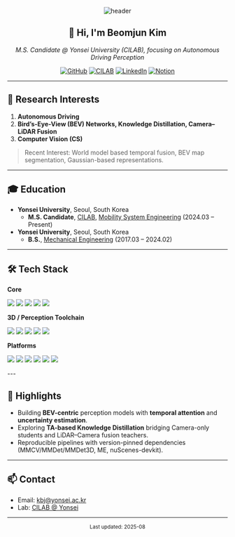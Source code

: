 <!-- Header -->
<p align="center">
  <img src="https://capsule-render.vercel.app/api?type=waving&color=auto&height=220&section=header&text=Beomjun%20Kim&fontSize=48&fontAlign=50&fontAlignY=35&animation=twinkling" alt="header"/>
</p>

<h2 align="center">👋 Hi, I'm Beomjun Kim</h2>
<p align="center">
  <em>M.S. Candidate @ Yonsei University (CILAB), focusing on Autonomous Driving Perception</em>
</p>

<p align="center">
  <a href="https://github.com/kbj123"><img alt="GitHub" src="https://img.shields.io/badge/GitHub-181717.svg?logo=github&logoColor=white"></a>
  <a href="https://cilab.yonsei.ac.kr/"><img alt="CILAB" src="https://img.shields.io/badge/CILAB-Yonsei-blue"></a>
  <a href="https://www.linkedin.com/in/beomjun-kim-profile/"><img alt="LinkedIn" src="https://img.shields.io/badge/LinkedIn-0A66C2.svg?logo=linkedin&logoColor=white"></a>
  <a href="#"><img alt="Notion" src="https://img.shields.io/badge/Notion-000000.svg?logo=notion&logoColor=white"></a>
</p>

---

## 🎯 Research Interests
1. **Autonomous Driving**  
2. **Bird’s-Eye-View (BEV) Networks, Knowledge Distillation, Camera–LiDAR Fusion**  
3. **Computer Vision (CS)**  

> Recent Interest: World model based temporal fusion, BEV map segmentation, Gaussian-based representations.

---

## 🎓 Education
- **Yonsei University**, Seoul, South Korea  
  - **M.S. Candidate**, <a href="https://cilab.yonsei.ac.kr/">CILAB</a>, <a href="https://vce.yonsei.ac.kr/vce/index.do">Mobility System Engineering</a> (2024.03 – Present)  
- **Yonsei University**, Seoul, South Korea  
  - **B.S.**, <a href="https://me.yonsei.ac.kr/me/index.do">Mechanical Engineering</a> (2017.03 – 2024.02)

---

## 🛠️ Tech Stack
**Core**  
<p>
  <img src="https://img.shields.io/badge/Python-3776AB.svg?logo=python&logoColor=white"/>
  <img src="https://img.shields.io/badge/PyTorch-EE4C2C.svg?logo=pytorch&logoColor=white"/>
  <img src="https://img.shields.io/badge/ROS-22314E.svg?logo=ros&logoColor=white"/>
  <img src="https://img.shields.io/badge/C-00599C.svg?logo=c&logoColor=white"/>
  <img src="https://img.shields.io/badge/C++-00599C.svg?logo=c%2B%2B&logoColor=white"/>
</p>

**3D / Perception Toolchain**  
<p>
  <img src="https://img.shields.io/badge/MMDetection-2.x-orange"/>
  <img src="https://img.shields.io/badge/MMDetection3D-1.x-orange"/>
  <img src="https://img.shields.io/badge/MMCV-1.x-informational"/>
  <img src="https://img.shields.io/badge/nuScenes-devkit-blue"/>
  <img src="https://img.shields.io/badge/MinkowskiEngine-NVIDIA-76B900"/>
</p>

**Platforms**  
<p>
  <img src="https://img.shields.io/badge/Ubuntu-E95420.svg?logo=ubuntu&logoColor=white"/>
  <img src="https://img.shields.io/badge/Linux-FCC624.svg?logo=linux&logoColor=black"/>
  <img src="https://img.shields.io/badge/Windows%2011-0078D4.svg?logo=windows11&logoColor=white"/>
  <img src="https://img.shields.io/badge/macOS-000000.svg?logo=apple&logoColor=white"/>
  <img src="https://img.shields.io/badge/AWS-232F3E.svg?logo=amazonaws&logoColor=white"/>
  <img src="https://img.shields.io/badge/Google%20Drive-4285F4.svg?logo=googledrive&logoColor=white"/>
</p>
---

## 📌 Highlights
- Building **BEV-centric** perception models with **temporal attention** and **uncertainty estimation**.  
- Exploring **TA-based Knowledge Distillation** bridging Camera-only students and LiDAR–Camera fusion teachers.  
- Reproducible pipelines with version-pinned dependencies (MMCV/MMDet/MMDet3D, ME, nuScenes-devkit).

---

## 📫 Contact
- Email: kbj@yonsei.ac.kr
- Lab: <a href="https://cilab.yonsei.ac.kr/">CILAB @ Yonsei</a>

---

<p align="center">
  <sub>Last updated: <!-- date -->2025-08</sub>
</p>
